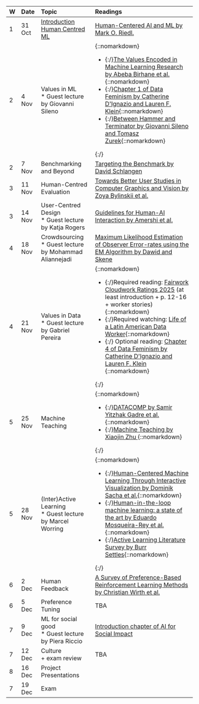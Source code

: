 | W | Date | Topic | Readings |
| :---- | :---- | :---- | :---- |
| 1 | 31 Oct | [Introduction Human Centred ML](https://docs.google.com/presentation/d/1mDW3TS64VbmMfG95vXV7NPwLlwaRI4qmUysfnRtOdxE/edit?usp=sharing) | [Human-Centered AI and ML by Mark O. Riedl.](https://arxiv.org/abs/1901.11184)  |
| 2 | 4 Nov | Values in ML <br/> * Guest lecture by Giovanni Sileno | {::nomarkdown}<ul><li>{:/}[The Values Encoded in Machine Learning Research by Abeba Birhane et al.](https://dl.acm.org/doi/abs/10.1145/3531146.3533083){::nomarkdown}</li><li>{:/}[Chapter 1 of Data Feminism by Catherine D'Ignazio and Lauren F. Klein](https://data-feminism.mitpress.mit.edu/pub/vi8obxh7/release/4){::nomarkdown}</li><li>{:/}[Between Hammer and Terminator by Giovanni Sileno and Tomasz Zurek](https://gsileno.net/articles/ALP2023.pdf){::nomarkdown}</li></ul>{:/} |
| 2 | 7 Nov | Benchmarking and Beyond | [Targeting the Benchmark by David Schlangen](https://arxiv.org/abs/2007.04792)   |
| 3 | 11 Nov | Human-Centred Evaluation | [Towards Better User Studies in Computer Graphics and Vision by Zoya Bylinskii et al.](https://arxiv.org/abs/2206.11461)  |
| 3 | 14 Nov | User-Centred Design <br/> * Guest lecture by Katja Rogers | [Guidelines for Human-AI Interaction by Amershi et al.](https://dl.acm.org/doi/10.1145/3290605.3300233)  |
| 4 | 18 Nov | Crowdsourcing <br/> * Guest lecture by Mohammad Aliannejadi | [Maximum Likelihood Estimation of Observer Error-rates using the EM Algorithm by Dawid and Skene](https://www.jstor.org/stable/2346806    )  |
| 4 | 21 Nov | Values in Data <br/> * Guest lecture by Gabriel Pereira | {::nomarkdown}<ul><li>{:/}Required reading:  [Fairwork Cloudwork Ratings 2025](https://fair.work/wp-content/uploads/sites/17/2025/05/Fairwork-Cloudwork-Report-2025-FINAL.pdf) (at least introduction + p. 12-16 + worker stories) {::nomarkdown}</li> <li>{:/}Required watching: [Life of a Latin American Data Worker](https://data-workers.org/oskarina/){::nomarkdown}</li> <li>{:/} Optional reading: [Chapter 4 of Data Feminism by Catherine D'Ignazio and Lauren F. Klein](https://data-feminism.mitpress.mit.edu/pub/h1w0nbqp/release/3) {::nomarkdown}</li></ul>{:/}  |
| 5 | 25 Nov | Machine Teaching | {::nomarkdown}<ul><li>{:/}[DATACOMP by Samir Yitzhak Gadre et al.](https://arxiv.org/pdf/2304.14108){::nomarkdown}</li> <li>{:/}[Machine Teaching by Xiaojin Zhu ](https://ojs.aaai.org/index.php/AAAI/article/view/9761) {::nomarkdown}</li></ul>{:/} |
| 5 | 28 Nov | (Inter)Active Learning <br/> * Guest lecture by Marcel Worring | {::nomarkdown}<ul><li>{:/}[Human-Centered Machine Learning Through Interactive Visualization by Dominik Sacha et al.](https://www.esann.org/sites/default/files/proceedings/legacy/es2016-166.pdf){::nomarkdown}</li><li>{:/}[Human-in-the-loop machine learning: a state of the art by Eduardo Mosqueira-Rey et al.](https://link.springer.com/article/10.1007/s10462-022-10246-w){::nomarkdown}</li><li>{:/}[Active Learning Literature Survey by Burr Settles](https://minds.wisconsin.edu/bitstream/handle/1793/60660/TR1648.pdf?sequence=1){::nomarkdown}</li></ul>{:/} |
| 6 | 2 Dec | Human Feedback | [A Survey of Preference-Based Reinforcement Learning Methods by Christian Wirth et al.](https://jmlr.org/papers/v18/16-634.html) |
| 6 | 5 Dec | Preference Tuning | TBA |
| 7 | 9 Dec | ML for social good <br/> * Guest lecture by Piera Riccio | [Introduction chapter of AI for Social Impact](https://ai4sibook.org/)  |
| 7 | 12 Dec | Culture <br/> \+ exam review | TBA |
| 8 | 16 Dec | Project Presentations |  |
| 7 | 19 Dec | Exam |  |